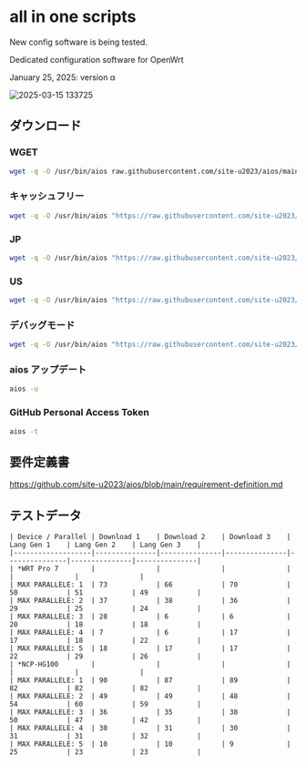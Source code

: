 # all in one scripts

New config software is being tested.

Dedicated configuration software for OpenWrt

January 25, 2025: version α

![2025-03-15 133725](https://github.com/user-attachments/assets/e3c7cef3-140d-4583-ae63-378e6e40d83d)

## ダウンロード

### WGET
```sh
wget -q -O /usr/bin/aios raw.githubusercontent.com/site-u2023/aios/main/aios; sh /usr/bin/aios
```

### キャッシュフリー
```sh
wget -q -O /usr/bin/aios "https://raw.githubusercontent.com/site-u2023/aios/main/aios?cache_bust=$(date +%s)"; sh /usr/bin/aios
```

### JP
```sh
wget -q -O /usr/bin/aios "https://raw.githubusercontent.com/site-u2023/aios/main/aios?cache_bust=$(date +%s)"; sh /usr/bin/aios JP
```
### US
```sh
wget -q -O /usr/bin/aios "https://raw.githubusercontent.com/site-u2023/aios/main/aios?cache_bust=$(date +%s)"; sh /usr/bin/aios US
```

### デバッグモード
```sh
wget -q -O /usr/bin/aios "https://raw.githubusercontent.com/site-u2023/aios/main/aios?cache_bust=$(date +%s)"; sh /usr/bin/aios -d
```

### aios アップデート
```sh
aios -u
```

### GitHub Personal Access Token
```sh
aios -t
```

## 要件定義書

https://github.com/site-u2023/aios/blob/main/requirement-definition.md

## テストデータ

```
| Device / Parallel | Download 1    | Download 2    | Download 3    | Lang Gen 1    | Lang Gen 2    | Lang Gen 3    |
|-------------------|---------------|---------------|---------------|---------------|---------------|---------------|
| *WRT Pro 7        |               |               |               |               |               |               |
| MAX PARALLELE: 1  | 73            | 66            | 70            | 50            | 51            | 49            |
| MAX PARALLELE: 2  | 37            | 38            | 36            | 29            | 25            | 24            |
| MAX PARALLELE: 3  | 28            | 6             | 6             | 20            | 18            | 18            |
| MAX PARALLELE: 4  | 7             | 6             | 17            | 17            | 18            | 22            |
| MAX PARALLELE: 5  | 18            | 17            | 17            | 22            | 29            | 26            |
| *NCP-HG100        |               |               |               |               |               |               |
| MAX PARALLELE: 1  | 90            | 87            | 89            | 82            | 82            | 82            |
| MAX PARALLELE: 2  | 49            | 49            | 48            | 54            | 60            | 59            |
| MAX PARALLELE: 3  | 36            | 35            | 38            | 50            | 47            | 42            |
| MAX PARALLELE: 4  | 30            | 31            | 30            | 31            | 31            | 32            |
| MAX PARALLELE: 5  | 10            | 10            | 9             | 25            | 23            | 23            |
```
